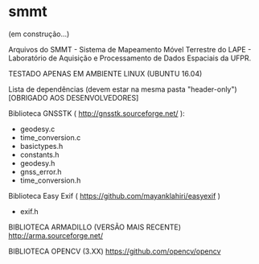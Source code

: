 # smmt

(em construção...)

Arquivos do SMMT - Sistema de Mapeamento Móvel Terrestre do LAPE - Laboratório de Aquisição e Processamento de Dados Espaciais da UFPR.

TESTADO APENAS EM AMBIENTE LINUX (UBUNTU 16.04)

Lista de dependências (devem estar na mesma pasta "header-only")
[OBRIGADO AOS DESENVOLVEDORES]

Biblioteca GNSSTK ( http://gnsstk.sourceforge.net/ ):
- geodesy.c
- time_conversion.c
- basictypes.h
- constants.h
- geodesy.h
- gnss_error.h
- time_conversion.h

Biblioteca Easy Exif ( https://github.com/mayanklahiri/easyexif )
- exif.h

BIBLIOTECA ARMADILLO (VERSÃO MAIS RECENTE)
http://arma.sourceforge.net/

BIBLIOTECA OPENCV (3.XX)
https://github.com/opencv/opencv
